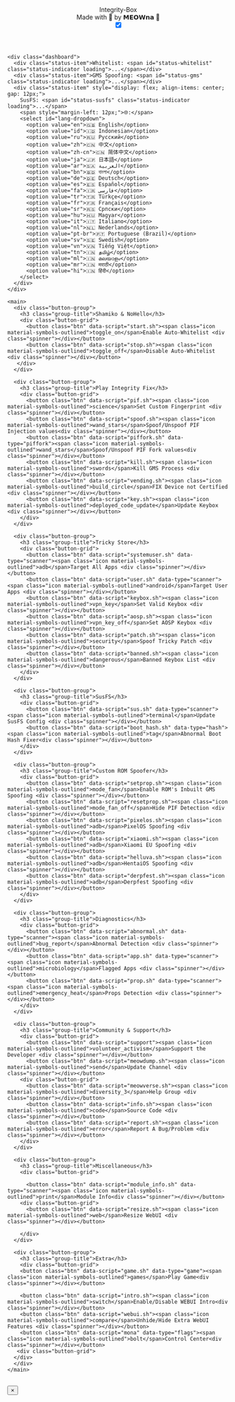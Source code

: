 <!DOCTYPE html><html lang="en">
<head>
  <script>
    (function () {
      const theme = localStorage.getItem('theme');
      if (theme === 'light') {
        document.documentElement.classList.add('light');
      }
    })();
  </script>
  <meta charset="UTF-8" />
  <meta name="viewport" content="width=device-width, initial-scale=1.0"/>
  <title>Integrity-Box</title>
  <link rel="stylesheet" href="https://fonts.googleapis.com/css2?family=Material+Symbols+Outlined&display=swap" />
  <link rel="stylesheet" href="style.css" />
  <style>
    .material-symbols-outlined {
      font-size: 28px !important;
      vertical-align: middle;
      margin-right: 6px;
    }
    .btn .spinner {
      margin-left: auto;
    }
  </style>
  <style>
    .btn {
      font-size: 0.8rem;
      font-weight: 600;
    }
  </style>
</head>
<body>
  <div id="intro-overlay">
    <div class="intro-border"></div>
    <div class="sparkles"></div>
    <div class="sparkle-container"></div>
    <div class="intro-center">
      <div class="intro-subtext" id="intro-subtext"></div>
      <div class="intro-loader"></div>
    </div>
  </div>
  <div class="container">
    <header class="title-bar">
      <div>
        <div id="module-name" class="title">Integrity-Box</div>
        <div class="subtitle">Made with 🩷 by 𝗠𝗘𝗢𝗪𝗻𝗮 💅</div>
      </div>
      <label class="theme-switch">
        <input type="checkbox" id="theme-toggle" checked />
        <span class="slider"></span>
      </label>
    </header>

    <div class="dashboard">
      <div class="status-item">Whitelist: <span id="status-whitelist" class="status-indicator loading">...</span></div>
      <div class="status-item">GMS Spoofing: <span id="status-gms" class="status-indicator loading">...</span></div>
      <div class="status-item" style="display: flex; align-items: center; gap: 12px;">
        SusFS: <span id="status-susfs" class="status-indicator loading">...</span>
        <span style="margin-left: 12px;">🌐:</span>
        <select id="lang-dropdown">
          <option value="en">🇬🇧 English</option>
          <option value="id">🇮🇩 Indonesian</option>
          <option value="ru">🇷🇺 Русский</option>
          <option value="zh">🇨🇳 中文</option>
          <option value="zh-cn">🇨🇳 简体中文</option>
          <option value="ja">🇯🇵 日本語</option>
          <option value="ar">🇸🇦 العربية</option>
          <option value="bn">🇧🇩 বাংলা</option>
          <option value="de">🇩🇪 Deutsch</option>
          <option value="es">🇪🇸 Español</option>
          <option value="fa">🇮🇷 فارسی</option>
          <option value="tr">🇹🇷 Türkçe</option>
          <option value="fr">🇫🇷 Français</option>
          <option value="sr">🇷🇸 Српски</option>
          <option value="hu">🇭🇺 Magyar</option>
          <option value="it">🇮🇹 Italiano</option>
          <option value="nl">🇳🇱 Nederlands</option>
          <option value="pt-br">🇵🇹 Portuguese (Brazil)</option>
          <option value="sv">🇸🇪 Swedish</option>
          <option value="vn">🇻🇳 Tiếng Việt</option>
          <option value="tn">🇮🇳 தமிழ்</option>
          <option value="ml">🇮🇳 മലയാളം</option>
          <option value="mr">🇮🇳 मराठी</option>
          <option value="hi">🇮🇳 हिंदी</option>
        </select>
      </div>
    </div>

    <main>
      <div class="button-group">
        <h3 class="group-title">Shamiko & NoHello</h3>
        <div class="button-grid">
          <button class="btn" data-script="start.sh"><span class="icon material-symbols-outlined">toggle_on</span>Enable Auto-Whitelist <div class="spinner"></div></button>
          <button class="btn" data-script="stop.sh"><span class="icon material-symbols-outlined">toggle_off</span>Disable Auto-Whitelist <div class="spinner"></div></button>
       </div>
      </div>
	  
      <div class="button-group">
        <h3 class="group-title">Play Integrity Fix</h3>
        <div class="button-grid">
          <button class="btn" data-script="pif.sh"><span class="icon material-symbols-outlined">science</span>Set Custom Fingerprint <div class="spinner"></div></button>
          <button class="btn" data-script="spoof.sh"><span class="icon material-symbols-outlined">wand_stars</span>Spoof/Unspoof PIF Injection values<div class="spinner"></div></button>
	 	  <button class="btn" data-script="piffork.sh" data-type="piffork"><span class="icon material-symbols-outlined">wand_stars</span>Spoof/Unspoof PIF Fork values<div class="spinner"></div></button>
          <button class="btn" data-script="kill.sh"><span class="icon material-symbols-outlined">swords</span>Kill GMS Process <div class="spinner"></div></button>
          <button class="btn" data-script="vending.sh"><span class="icon material-symbols-outlined">build_circle</span>FIX Device not Certified <div class="spinner"></div></button>
		  <button class="btn" data-script="key.sh"><span class="icon material-symbols-outlined">deployed_code_update</span>Update Keybox <div class="spinner"></div></button>
        </div>
      </div>

      <div class="button-group">
        <h3 class="group-title">Tricky Store</h3>
        <div class="button-grid">
          <button class="btn" data-script="systemuser.sh" data-type="scanner"><span class="icon material-symbols-outlined">adb</span>Target All Apps <div class="spinner"></div></button>
          <button class="btn" data-script="user.sh" data-type="scanner"><span class="icon material-symbols-outlined">android</span>Target User Apps <div class="spinner"></div></button>
          <button class="btn" data-script="keybox.sh"><span class="icon material-symbols-outlined">vpn_key</span>Set Valid Keybox <div class="spinner"></div></button>
          <button class="btn" data-script="aosp.sh"><span class="icon material-symbols-outlined">vpn_key_off</span>Set AOSP Keybox <div class="spinner"></div></button>
          <button class="btn" data-script="patch.sh"><span class="icon material-symbols-outlined">security</span>Spoof Tricky Patch <div class="spinner"></div></button>
		  <button class="btn" data-script="banned.sh"><span class="icon material-symbols-outlined">dangerous</span>Banned Keybox List <div class="spinner"></div></button>
        </div>
      </div>

      <div class="button-group">
        <h3 class="group-title">SusFS</h3>
        <div class="button-grid">
          <button class="btn" data-script="sus.sh" data-type="scanner"><span class="icon material-symbols-outlined">terminal</span>Update SusFS Config <div class="spinner"></div></button>
		  <button class="btn" data-script="boot_hash.sh" data-type="hash"><span class="icon material-symbols-outlined">tag</span>Abnormal Boot Hash Fixer<div class="spinner"></div></button>
        </div>
      </div>
	  
      <div class="button-group">
        <h3 class="group-title">Custom ROM Spoofer</h3>
        <div class="button-grid">
          <button class="btn" data-script="setprop.sh"><span class="icon material-symbols-outlined">mode_fan</span>Enable ROM's Inbuilt GMS Spoofing <div class="spinner"></div></button>
          <button class="btn" data-script="resetprop.sh"><span class="icon material-symbols-outlined">mode_fan_off</span>Hide PIF Detection <div class="spinner"></div></button>
          <button class="btn" data-script="pixelos.sh"><span class="icon material-symbols-outlined">adb</span>PixelOS Spoofing <div class="spinner"></div></button>
          <button class="btn" data-script="xiaomi.sh"><span class="icon material-symbols-outlined">adb</span>Xiaomi EU Spoofing <div class="spinner"></div></button>
          <button class="btn" data-script="helluva.sh"><span class="icon material-symbols-outlined">adb</span>HentaiOS Spoofing <div class="spinner"></div></button>
          <button class="btn" data-script="derpfest.sh"><span class="icon material-symbols-outlined">adb</span>Derpfest Spoofing <div class="spinner"></div></button>
        </div>
      </div>
	  
      <div class="button-group">
        <h3 class="group-title">Diagnostics</h3>
        <div class="button-grid">
          <button class="btn" data-script="abnormal.sh" data-type="scanner"><span class="icon material-symbols-outlined">bug_report</span>Abnormal Detection <div class="spinner"></div></button>
          <button class="btn" data-script="app.sh" data-type="scanner"><span class="icon material-symbols-outlined">microbiology</span>Flagged Apps <div class="spinner"></div></button>
          <button class="btn" data-script="prop.sh" data-type="scanner"><span class="icon material-symbols-outlined">emergency_heat</span>Props Detection <div class="spinner"></div></button>
        </div>
      </div>

      <div class="button-group">
        <h3 class="group-title">Community & Support</h3>
        <div class="button-grid">
          <button class="btn" data-script="support"><span class="icon material-symbols-outlined">volunteer_activism</span>Support the Developer <div class="spinner"></div></button>
          <button class="btn" data-script="meowdump.sh"><span class="icon material-symbols-outlined">send</span>Update Channel <div class="spinner"></div></button>
        <div class="button-grid">
          <button class="btn" data-script="meowverse.sh"><span class="icon material-symbols-outlined">diversity_3</span>Help Group <div class="spinner"></div></button>
          <button class="btn" data-script="info.sh"><span class="icon material-symbols-outlined">code</span>Source Code <div class="spinner"></div></button>
          <button class="btn" data-script="report.sh"><span class="icon material-symbols-outlined">error</span>Report A Bug/Problem <div class="spinner"></div></button>
        </div>
      </div>

      <div class="button-group">
        <h3 class="group-title">Miscellaneous</h3>
        <div class="button-grid">
 <!--          <button class="btn" data-script="selinux.sh"><span class="icon material-symbols-outlined">bolt</span>Change SELinux Status <div class="spinner"></div></button>
 -->
          <button class="btn" data-script="module_info.sh" data-type="scanner"><span class="icon material-symbols-outlined">print</span>Module Info<div class="spinner"></div></button>
		<div class="button-grid">
          <button class="btn" data-script="resize.sh"><span class="icon material-symbols-outlined">web</span>Resize WebUI <div class="spinner"></div></button>
 <!--         <button class="btn" data-script="modal.sh" data-type="scanner"><span class="icon material-symbols-outlined">book</span>Modal Auto Close Switch<div class="spinner"></div></button> -->
        </div>
      </div>
      
      <div class="button-group">
        <h3 class="group-title">Extra</h3>
        <div class="button-grid">
        <button class="btn" data-script="game.sh" data-type="game"><span class="icon material-symbols-outlined">games</span>Play Game<div class="spinner"></div></button>
<!--        <button class="btn" data-script="font.sh"><span class="icon material-symbols-outlined">serif</span>Change font<div class="spinner"></div></button> -->
        <button class="btn" data-script="intro.sh"><span class="icon material-symbols-outlined">switch</span>Enable/Disable WEBUI Intro<div class="spinner"></div></button>
        <button class="btn" data-script="webui.sh"><span class="icon material-symbols-outlined">compare</span>Unhide/Hide Extra WebUI Features <div class="spinner"></div></button>
        <button class="btn" data-script="mona" data-type="flags"><span class="icon material-symbols-outlined">bolt</span>Control Center<div class="spinner"></div></button>
	   <div class="button-grid">
      </div>
      </div>
    </main>
  </div>

  <div id="modal-backdrop" class="hidden">
    <div id="modal-content">
      <div id="modal-header">
        <h2 id="modal-title"></h2>
        <button id="modal-close">×</button>
      </div>
      <div id="modal-output"></div>
    </div>
  </div>

  <script src="script.js"></script>
</body>
</html>
